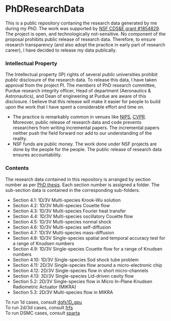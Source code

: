 # PhDResearchData

This is a public repository contaning the research data generated by me during my PhD. The work was supported by [NSF CDS&E grant #1854829](https://www.nsf.gov/awardsearch/showAward?AWD_ID=1854829). The project is open, and technologically not-sensitive. No component of the proposal prohibits public release of research data. Therefore, to ensure research transparency (and also adopt the practice in early part of research career), I have decided to release my data publically. 

### Intellectual Property 

The Intellectual property (IP) rights of several _public_ universities prohibit _public_ disclosure of the research data. To release this data, I have taken approval from the project PI. The members of PhD research committee, Purdue research integrity officer, Head of department (Aeronautics & Astronautics), and Dean of engineering at Purdue are aware of this disclosure. I believe that this release will make it easier for people to build upon the work that I have spent a considerable effort and time on. 
- The practice is remarkably common in venues like [NIPS](https://nips.cc/Conferences/2020/PaperInformation/CodeSubmissionPolicy), [CVPR](http://cvpr2020.thecvf.com/submission/main-conference/author-guidelines). Moreover, public release of research data and code prevents researchers from writing incremental papers. The incremental papers neither push the field forward nor add to our understanding of the reality.
- NSF funds are public money. The work done under NSF projects are done by the people for the people. The public release of research data ensures accountability.

### Contents

The research data contained in this repository is arranged by section number as per [PhD thesis](PhDThesis.pdf). Each section number is assigned a folder. The sub-section data is contained in the corresponding sub-folders.

- Section 4.1: 1D/3V Multi-species Krook-Wu solution
- Section 4.2: 1D/3V Multi-species Couette flow
- Section 4.3: 1D/3V Multi-species Fourier heat transfer
- Section 4.4: 1D/3V Multi-species oscillatory Couette flow
- Section 4.5: 1D/3V Multi-species normal shock
- Section 4.6: 1D/3V Multi-species self-diffusion
- Section 4.7: 1D/3V Multi-species mass-diffusion
- Section 4.8: 1D/3V Single-species spatial and temporal accuracy test for a range of Knudsen numbers
- Section 4.9: 1D/3V Single-species Couette flow for a range of Knudsen numbers
- Section 4.10: 1D/3V Single-species Sod shock tube problem
- Section 4.11: 2D/3V Single-species flow around a micro-electronic chip
- Section 4.12: 2D/3V Single-species flow in short micro-channels
- Section 4.13: 3D/3V Single-species Lid-driven cavity flow
- Section 5.2: 2D/3V Single-species flow in Micro In-Plane Knudsen Radiometric Actuator (MIKRA)
- Section 5.3: 2D/3V Multi-species flow in MIKRA

To run 1d cases, consult [dgfs1D_gpu](https://github.com/jaisw7/dgfs1D_gpu)  
To run 2d/3d cases, consult [frfs](https://github.com/jaisw7/frfs)  
To run DSMC cases, consult [sparta](https://github.com/sparta/sparta)  